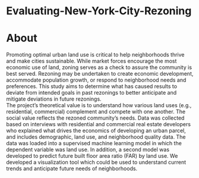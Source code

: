 # Evaluating-New-York-City-Rezoning

# About

 Promoting optimal urban land use is critical to help neighborhoods thrive and make cities sustainable.  While market forces encourage the most economic use of land, zoning serves as a check to assure the community is best served. Rezoning may be undertaken to create economic development, accommodate population growth, or respond to neighborhood needs and preferences. This study aims to determine what has caused results to deviate from intended goals in past rezonings to better anticipate and mitigate deviations in future rezonings.  
The project’s theoretical value is to understand how various land uses (e.g., residential, commercial) complement and compete with one another. The social value reflects the rezoned community’s needs.  Data was collected based on interviews with residential and commercial real estate developers who explained what drives the economics of developing an urban parcel, and includes demographic, land use, and neighborhood quality data. The data was loaded into a supervised machine learning model in which the dependent variable was land use. In addition, a second model was developed to predict future built floor area ratio (FAR) by land use. We developed a visualization tool which could be used to understand current trends and anticipate future needs of neighborhoods.
